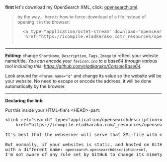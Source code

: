 <strong>first</strong> let's download my OpenSearch XML, 
click: <a type="application/octet-stream" download="opensearch.xml" title="opensearch.xml" href="https://icompile.eladkarako.com/_resources/opensearch.xml">opensearch.xml</a>.

<blockquote>
  by the way... here is how to force-download of a file instead of opening it in the browser:
  <pre>
  &lt;a type="application/octet-stream" download="opensearch.xml" title="opensearch.xml" 
   href="https://icompile.eladkarako.com/_resources/opensearch.xml"&gt;opensearch.xml&lt;/a&gt;
  </pre>
</blockquote>

<hr/>

<strong>Editing:</strong>
change <code>ShortName</code>, <code>Description</code>, <code>Tags</code>, <code>Image</code> to reflect your website name/title.
<em>You can encode your <code>favicon.ico</code> to a base64 through various tool including this: <a href="https://github.com/eladkarako/ConsoleBase64">https://github.com/eladkarako/ConsoleBase64</a>.</em>

Look around for <code>&lt;Param name="q"</code> and change its value so the website will be your website. No need to escape or encode the address, it will be done automatically by the browser.

<hr/>

<strong>Declaring the link:</strong>

Put this inside your HTML-file's &lt;HEAD&gt;-part:

<pre>&lt;link rel="search" type="application/opensearchdescription+xml" 
    href="https://icompile.eladkarako.com/_resources/opensearch.xml" title="Search icompile.eladkarako.com" /&gt;

It's best that the webserver will serve that XML-file with mimetype of <code>application/opensearchdescription+xml</code>, instead of just <code>text/xml</code>, 

But normally, if your websites is static, and hosted on GitHub-pages you do not have any control on the mimetype the web-server is using. you can try rename/include a copy of the same file and serve this one,
with a different name: <code>opensearch.opensearchdescription+xml</code>, 
I'm not aware of any rule set by GitHub to change its mimetype to the file but it might happen ;|
